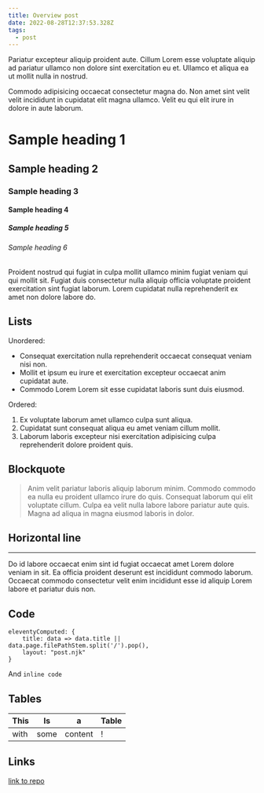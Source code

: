 ```yaml
---
title: Overview post
date: 2022-08-28T12:37:53.328Z
tags:
  - post
---
```


Pariatur excepteur aliquip proident aute. Cillum Lorem esse voluptate aliquip ad pariatur ullamco non dolore sint exercitation eu et. Ullamco et aliqua ea ut mollit nulla in nostrud.


Commodo adipisicing occaecat consectetur magna do. Non amet sint velit velit incididunt in cupidatat elit magna ullamco. Velit eu qui elit irure in dolore in aute laborum.

# Sample heading 1
## Sample heading 2
### Sample heading 3
#### Sample heading 4
##### Sample heading 5
###### Sample heading 6


Proident nostrud qui fugiat in culpa mollit ullamco minim fugiat veniam qui qui mollit sit. Fugiat duis consectetur nulla aliquip officia voluptate proident exercitation sint fugiat laborum. Lorem cupidatat nulla reprehenderit ex amet non dolore labore do.

## Lists

Unordered:
- Consequat exercitation nulla reprehenderit occaecat consequat veniam nisi non.
- Mollit et ipsum eu irure et exercitation excepteur occaecat anim cupidatat aute.
- Commodo Lorem Lorem sit esse cupidatat laboris sunt duis eiusmod.

Ordered:

1. Ex voluptate laborum amet ullamco culpa sunt aliqua.
2. Cupidatat sunt consequat aliqua eu amet veniam cillum mollit.
3. Laborum laboris excepteur nisi exercitation adipisicing culpa reprehenderit dolore proident quis.

## Blockquote

> Anim velit pariatur laboris aliquip laborum minim. Commodo commodo ea nulla eu proident ullamco irure do quis. Consequat laborum qui elit voluptate cillum. Culpa ea velit nulla labore labore pariatur aute quis. Magna ad aliqua in magna eiusmod laboris in dolor.

## Horizontal line
---

Do id labore occaecat enim sint id fugiat occaecat amet Lorem dolore veniam in sit. Ea officia proident deserunt est incididunt commodo laborum. Occaecat commodo consectetur velit enim incididunt esse id aliquip Lorem labore et pariatur duis non.

## Code

```
eleventyComputed: {
    title: data => data.title || data.page.filePathStem.split('/').pop(),
    layout: "post.njk"
}
```

And `inline code`

## Tables

| This | Is | a | Table | 
| --- | --- | --- | ---
| with | some | content | !

## Links
[link to repo](http://github.com/stopnoanime/11ty-no-style-please)

